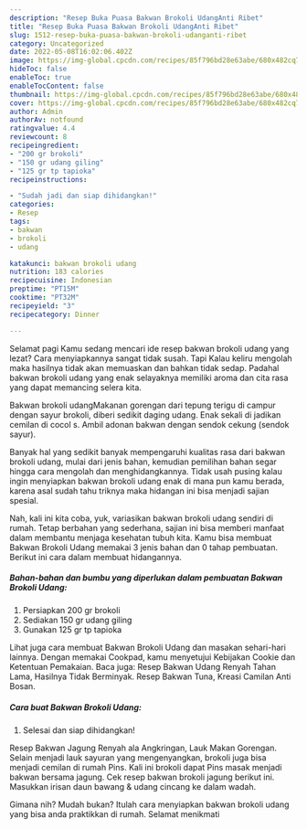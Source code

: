```yaml
---
description: "Resep Buka Puasa Bakwan Brokoli UdangAnti Ribet"
title: "Resep Buka Puasa Bakwan Brokoli UdangAnti Ribet"
slug: 1512-resep-buka-puasa-bakwan-brokoli-udanganti-ribet
category: Uncategorized
date: 2022-05-08T16:02:06.402Z
image: https://img-global.cpcdn.com/recipes/85f796bd28e63abe/680x482cq70/bakwan-brokoli-udang-foto-resep-utama.jpg
hideToc: false
enableToc: true
enableTocContent: false
thumbnail: https://img-global.cpcdn.com/recipes/85f796bd28e63abe/680x482cq70/bakwan-brokoli-udang-foto-resep-utama.jpg
cover: https://img-global.cpcdn.com/recipes/85f796bd28e63abe/680x482cq70/bakwan-brokoli-udang-foto-resep-utama.jpg
author: Admin
authorAv: notfound
ratingvalue: 4.4
reviewcount: 8
recipeingredient:
- "200 gr brokoli"
- "150 gr udang giling"
- "125 gr tp tapioka"
recipeinstructions:

- "Sudah jadi dan siap dihidangkan!"
categories:
- Resep
tags:
- bakwan
- brokoli
- udang

katakunci: bakwan brokoli udang 
nutrition: 183 calories
recipecuisine: Indonesian
preptime: "PT15M"
cooktime: "PT32M"
recipeyield: "3"
recipecategory: Dinner

---
```



Selamat pagi Kamu sedang mencari ide resep bakwan brokoli udang yang lezat? Cara menyiapkannya sangat tidak susah. Tapi Kalau keliru mengolah maka hasilnya tidak akan memuaskan dan bahkan tidak sedap. Padahal bakwan brokoli udang yang enak selayaknya memiliki aroma dan cita rasa yang dapat memancing selera kita.


Bakwan brokoli udangMakanan gorengan dari tepung terigu di campur dengan sayur brokoli, diberi sedikit daging udang. Enak sekali di jadikan cemilan di cocol s. Ambil adonan bakwan dengan sendok cekung (sendok sayur).

Banyak hal yang sedikit banyak mempengaruhi kualitas rasa dari bakwan brokoli udang, mulai dari jenis bahan, kemudian pemilihan bahan segar hingga cara mengolah dan menghidangkannya. Tidak usah pusing kalau ingin menyiapkan bakwan brokoli udang enak di mana pun kamu berada, karena asal sudah tahu triknya maka hidangan ini bisa menjadi sajian spesial.


Nah, kali ini kita coba, yuk, variasikan bakwan brokoli udang sendiri di rumah. Tetap berbahan yang sederhana, sajian ini bisa memberi manfaat dalam membantu menjaga kesehatan tubuh kita. Kamu bisa membuat Bakwan Brokoli Udang memakai 3 jenis bahan dan 0 tahap pembuatan. Berikut ini cara dalam membuat hidangannya.

<!--inarticleads1-->

##### Bahan-bahan dan bumbu yang diperlukan dalam pembuatan Bakwan Brokoli Udang:

1. Persiapkan 200 gr brokoli
1. Sediakan 150 gr udang giling
1. Gunakan 125 gr tp tapioka


Lihat juga cara membuat Bakwan Brokoli Udang dan masakan sehari-hari lainnya. Dengan memakai Cookpad, kamu menyetujui Kebijakan Cookie dan Ketentuan Pemakaian. Baca juga: Resep Bakwan Udang Renyah Tahan Lama, Hasilnya Tidak Berminyak. Resep Bakwan Tuna, Kreasi Camilan Anti Bosan. 

<!--inarticleads2-->

##### Cara buat Bakwan Brokoli Udang:


1. Selesai dan siap dihidangkan!

Resep Bakwan Jagung Renyah ala Angkringan, Lauk Makan Gorengan. Selain menjadi lauk sayuran yang mengenyangkan, brokoli juga bisa menjadi cemilan di rumah Pins. Kali ini brokoli dapat Pins masak menjadi bakwan bersama jagung. Cek resep bakwan brokoli jagung berikut ini. Masukkan irisan daun bawang &amp; udang cincang ke dalam wadah. 

Gimana nih? Mudah bukan? Itulah cara menyiapkan bakwan brokoli udang yang bisa anda praktikkan di rumah. Selamat menikmati
